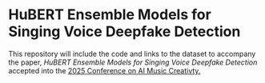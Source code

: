 # HuBERT Ensemble Models for Singing Voice Deepfake Detection

This repository will include the code and links to the dataset to accompany the paper, *HuBERT Ensemble Models for Singing Voice Deepfake Detection* accepted into the [2025 Conference on AI Music Creativty.](https://aimusiccreativity.org/2025/index.html)
